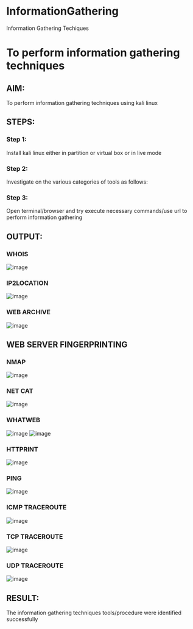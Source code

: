 # InformationGathering
Information Gathering Techiques
# To perform information gathering techniques
## AIM:
To perform information gathering techniques using kali linux 
## STEPS:
### Step 1:
Install kali linux either in partition or virtual box or in live mode
### Step 2:
Investigate on the various categories of tools as follows:
### Step 3:
Open terminal/browser and try execute necessary commands/use url to perform information gathering
## OUTPUT:
### WHOIS
![image](https://github.com/Yamunaasri/InformationGathering/assets/115707860/6a011928-b4a4-47d6-96cd-46353b69cb88)
### IP2LOCATION
![image](https://github.com/Yamunaasri/InformationGathering/assets/115707860/97561210-5fe8-4e58-aab6-7524689a0882)

### WEB ARCHIVE
![image](https://github.com/Yamunaasri/InformationGathering/assets/115707860/e2836139-8908-4115-8365-a2aad16077e7)

## WEB SERVER FINGERPRINTING
### NMAP
![image](https://github.com/Yamunaasri/InformationGathering/assets/115707860/2972c5de-62f2-4aaa-a743-8cd4d833e2f3)

### NET CAT
![image](https://github.com/Yamunaasri/InformationGathering/assets/115707860/2fb4e193-3c37-4f13-9048-16136a213ed0)

### WHATWEB
![image](https://github.com/Yamunaasri/InformationGathering/assets/115707860/36241c18-ebb1-4b08-be9f-126000319a26)
![image](https://github.com/Yamunaasri/InformationGathering/assets/115707860/f6d480c1-179d-402b-8dfb-de446cafd3cf)

### HTTPRINT
![image](https://github.com/Yamunaasri/InformationGathering/assets/115707860/e930b87b-becd-439f-813e-d10695b73207)

### PING 
![image](https://github.com/Yamunaasri/InformationGathering/assets/115707860/3cd74abf-4776-468b-ad4a-af20477ede72)

### ICMP TRACEROUTE
![image](https://github.com/Yamunaasri/InformationGathering/assets/115707860/06084eba-8678-42f2-91fa-571f29764a13)

### TCP TRACEROUTE
![image](https://github.com/Yamunaasri/InformationGathering/assets/115707860/e51cffad-cd4f-42b6-8803-13fe1b0167d9)

### UDP TRACEROUTE
![image](https://github.com/Yamunaasri/InformationGathering/assets/115707860/06a681af-e4fb-4c94-a7d2-dadbcecf80f4)

## RESULT:
The information gathering techniques tools/procedure were  identified successfully
